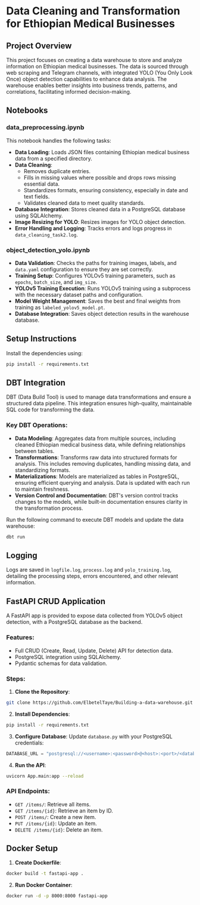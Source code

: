 # Data Cleaning and Transformation for Ethiopian Medical Businesses

## Project Overview

This project focuses on creating a data warehouse to store and analyze information on Ethiopian medical businesses. The data is sourced through web scraping and Telegram channels, with integrated YOLO (You Only Look Once) object detection capabilities to enhance data analysis. The warehouse enables better insights into business trends, patterns, and correlations, facilitating informed decision-making.

## Notebooks

### data_preprocessing.ipynb
This notebook handles the following tasks:
- **Data Loading**: Loads JSON files containing Ethiopian medical business data from a specified directory.
- **Data Cleaning**:
  - Removes duplicate entries.
  - Fills in missing values where possible and drops rows missing essential data.
  - Standardizes formats, ensuring consistency, especially in date and text fields.
  - Validates cleaned data to meet quality standards.
- **Database Integration**: Stores cleaned data in a PostgreSQL database using SQLAlchemy.
- **Image Resizing for YOLO**: Resizes images for YOLO object detection.
- **Error Handling and Logging**: Tracks errors and logs progress in `data_cleaning_task2.log`.

### object_detection_yolo.ipynb
- **Data Validation**: Checks the paths for training images, labels, and `data.yaml` configuration to ensure they are set correctly.
- **Training Setup**: Configures YOLOv5 training parameters, such as `epochs`, `batch_size`, and `img_size`.
- **YOLOv5 Training Execution**: Runs YOLOv5 training using a subprocess with the necessary dataset paths and configuration.
- **Model Weight Management**: Saves the best and final weights from training as `labeled_yolov5_model.pt`.
- **Database Integration**: Saves object detection results in the warehouse database.

## Setup Instructions

Install the dependencies using:

```bash
pip install -r requirements.txt
```

## DBT Integration

DBT (Data Build Tool) is used to manage data transformations and ensure a structured data pipeline. This integration ensures high-quality, maintainable SQL code for transforming the data.

### Key DBT Operations:
- **Data Modeling**: Aggregates data from multiple sources, including cleaned Ethiopian medical business data, while defining relationships between tables.
- **Transformations**: Transforms raw data into structured formats for analysis. This includes removing duplicates, handling missing data, and standardizing formats.
- **Materializations**: Models are materialized as tables in PostgreSQL, ensuring efficient querying and analysis. Data is updated with each run to maintain freshness.
- **Version Control and Documentation**: DBT's version control tracks changes to the models, while built-in documentation ensures clarity in the transformation process.

Run the following command to execute DBT models and update the data warehouse:

```bash
dbt run
```

## Logging

Logs are saved in `logfile.log`, `process.log` and `yolo_training.log`, detailing the processing steps, errors encountered, and other relevant information.

## FastAPI CRUD Application

A FastAPI app is provided to expose data collected from YOLOv5 object detection, with a PostgreSQL database as the backend.

### Features:
- Full CRUD (Create, Read, Update, Delete) API for detection data.
- PostgreSQL integration using SQLAlchemy.
- Pydantic schemas for data validation.

### Steps:

1. **Clone the Repository**:

```bash
git clone https://github.com/ElbetelTaye/Building-a-data-warehouse.git
```

2. **Install Dependencies**:

```bash
pip install -r requirements.txt
```

3. **Configure Database**: Update `database.py` with your PostgreSQL credentials:

```python
DATABASE_URL = "postgresql://<username>:<password>@<host>:<port>/<database_name>"
```

4. **Run the API**:

```bash
uvicorn App.main:app --reload
```

### API Endpoints:

- `GET /items/`: Retrieve all items.
- `GET /items/{id}`: Retrieve an item by ID.
- `POST /items/`: Create a new item.
- `PUT /items/{id}`: Update an item.
- `DELETE /items/{id}`: Delete an item.

## Docker Setup

1. **Create Dockerfile**:

```bash
docker build -t fastapi-app .
```

2. **Run Docker Container**:

```bash
docker run -d -p 8000:8000 fastapi-app
```

